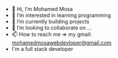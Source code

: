 - 👋 Hi, I’m Mohamed Mosa
- 👀 I’m interested in learning programming
- 🌱 I’m currently building projects
- 💞️ I’m looking to collaborate on ...
- 📫 How to reach me => my gmail: mohamedmosawebdevloper@gmail.com
- I'm a full stack developer

<!---
Masry2001/Masry2001 is a ✨ special ✨ repository because its `README.md` (this file) appears on your GitHub profile.
You can click the Preview link to take a look at your changes.
--->
